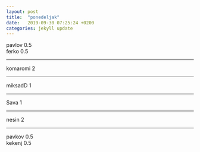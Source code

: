 ```yaml
---
layout: post
title:  "ponedeljak"
date:   2019-09-30 07:25:24 +0200
categories: jekyll update
---
```


pavlov 0.5  
ferko 0.5  

***

komaromi 2  

***

miksadD 1  

***

Sava 1  

***

nesin 2  

***

pavkov 0.5  
kekenj 0.5  